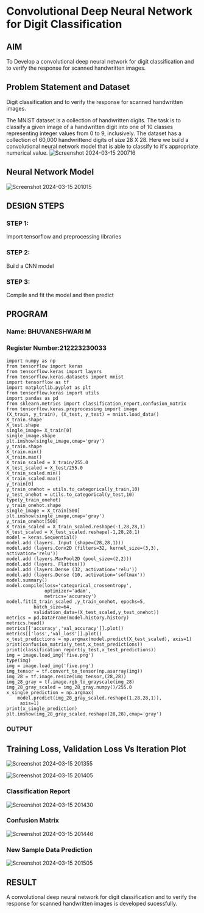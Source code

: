 # Convolutional Deep Neural Network for Digit Classification

## AIM

To Develop a convolutional deep neural network for digit classification and to verify the response for scanned handwritten images.

## Problem Statement and Dataset
Digit classification and to verify the response for scanned handwritten images.

The MNIST dataset is a collection of handwritten digits. The task is to classify a given image of a handwritten digit into one of 10 classes representing integer values from 0 to 9, inclusively. The dataset has a collection of 60,000 handwrittend digits of size 28 X 28. Here we build a convolutional neural network model that is able to classify to it's appropriate numerical value.
![Screenshot 2024-03-15 200716](https://github.com/Bhuvana23013531/mnist-classification/assets/147125678/c08159b9-acbb-4a91-b81d-1633ba9c1ba1)

## Neural Network Model

![Screenshot 2024-03-15 201015](https://github.com/Bhuvana23013531/mnist-classification/assets/147125678/7be880e0-79da-47fb-b713-c4effa31bffd)


## DESIGN STEPS

### STEP 1:
Import tensorflow and preprocessing libraries
### STEP 2:
Build a CNN model
### STEP 3:
Compile and fit the model and then predict

## PROGRAM

### Name: BHUVANESHWARI M
### Register Number:212223230033
```
import numpy as np
from tensorflow import keras
from tensorflow.keras import layers
from tensorflow.keras.datasets import mnist
import tensorflow as tf
import matplotlib.pyplot as plt
from tensorflow.keras import utils
import pandas as pd
from sklearn.metrics import classification_report,confusion_matrix
from tensorflow.keras.preprocessing import image
(X_train, y_train), (X_test, y_test) = mnist.load_data()
X_train.shape
X_test.shape
single_image= X_train[0]
single_image.shape
plt.imshow(single_image,cmap='gray')
y_train.shape
X_train.min()
X_train.max()
X_train_scaled = X_train/255.0
X_test_scaled = X_test/255.0
X_train_scaled.min()
X_train_scaled.max()
y_train[0]
y_train_onehot = utils.to_categorical(y_train,10)
y_test_onehot = utils.to_categorical(y_test,10)
type(y_train_onehot)
y_train_onehot.shape
single_image = X_train[500]
plt.imshow(single_image,cmap='gray')
y_train_onehot[500]
X_train_scaled = X_train_scaled.reshape(-1,28,28,1)
X_test_scaled = X_test_scaled.reshape(-1,28,28,1)
model = keras.Sequential()
model.add (layers. Input (shape=(28,28,1)))
model.add (layers.Conv2D (filters=32, kernel_size=(3,3), activation='relu'))
model.add (layers.MaxPool2D (pool_size=(2,2)))
model.add (layers. Flatten())
model.add (layers.Dense (32, activation='relu'))
model.add (layers.Dense (10, activation='softmax'))
model.summary()
model.compile(loss='categorical_crossentropy',
              optimizer='adam',
              metrics='accuracy')
model.fit(X_train_scaled ,y_train_onehot, epochs=5,
          batch_size=64,
          validation_data=(X_test_scaled,y_test_onehot))
metrics = pd.DataFrame(model.history.history)
metrics.head()
metrics[['accuracy','val_accuracy']].plot()
metrics[['loss','val_loss']].plot()
x_test_predictions = np.argmax(model.predict(X_test_scaled), axis=1)
print(confusion_matrix(y_test,x_test_predictions))
print(classification_report(y_test,x_test_predictions))
img = image.load_img('five.png')
type(img)
img = image.load_img('five.png')
img_tensor = tf.convert_to_tensor(np.asarray(img))
img_28 = tf.image.resize(img_tensor,(28,28))
img_28_gray = tf.image.rgb_to_grayscale(img_28)
img_28_gray_scaled = img_28_gray.numpy()/255.0
x_single_prediction = np.argmax(
    model.predict(img_28_gray_scaled.reshape(1,28,28,1)),
     axis=1)
print(x_single_prediction)
plt.imshow(img_28_gray_scaled.reshape(28,28),cmap='gray')
```
### OUTPUT
## Training Loss, Validation Loss Vs Iteration Plot
![Screenshot 2024-03-15 201355](https://github.com/Bhuvana23013531/mnist-classification/assets/147125678/f32f097f-345c-4239-af07-bbaf126c93c2)

![Screenshot 2024-03-15 201405](https://github.com/Bhuvana23013531/mnist-classification/assets/147125678/9c430366-1048-4858-8d8d-3b62b294b829)


### Classification Report

![Screenshot 2024-03-15 201430](https://github.com/Bhuvana23013531/mnist-classification/assets/147125678/c34678e4-b99a-43c6-abf8-e02e81e76286)

### Confusion Matrix
![Screenshot 2024-03-15 201446](https://github.com/Bhuvana23013531/mnist-classification/assets/147125678/b06ecfdc-ca9c-400c-89a4-6e321244fdcd)

### New Sample Data Prediction

![Screenshot 2024-03-15 201505](https://github.com/Bhuvana23013531/mnist-classification/assets/147125678/2abaedcb-8307-4609-ae21-f22ced68b514)

## RESULT
A convolutional deep neural network for digit classification and to verify the response for scanned handwritten images is developed sucessfully.
